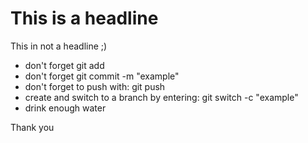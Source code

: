 # This is a headline

This in not a headline ;)

- don't forget git add
- don't forget git commit -m "example"
- don't forget to push with: git push
- create and switch to a branch by entering: git switch -c "example"
- drink enough water

Thank you
